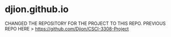 # djion.github.io
CHANGED THE REPOSITORY FOR THE PROJECT TO THIS REPO. PREVIOUS REPO HERE > https://github.com/Djion/CSCI-3308-Project

